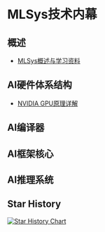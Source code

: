 # MLSys技术内幕

## 概述

- [MLSys概述与学习资料](https://mp.weixin.qq.com/s/qJxmOq_09R64QGMBt-i_Hg)

## AI硬件体系结构

- [NVIDIA GPU原理详解](https://mp.weixin.qq.com/s/C6-iH8Y5iT9QtTuMBZfAww)

## AI编译器

## AI框架核心

## AI推理系统

## Star History

[![Star History Chart](https://api.star-history.com/svg?repos=zhenlohuang/mlsys-internals&type=Date)](https://star-history.com/#zhenlohuang/mlsys-internals&Date)
